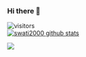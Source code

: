 ### Hi there 👋
![visitors](https://komarev.com/ghpvc/?username=HarishGuragol)
<br>
[![swati2000 github stats](https://github-readme-stats.vercel.app/api?username=HarishGuragol&show_icons=true&title_color=fff&icon_color=79ff97&text_color=9f9f9f&bg_color=151515)](https://github.com/anuraghazra/github-readme-stats)

<div>
<a href="https://github.com/HarishGuragol/github-readme-stats">
  <!-- Change the `github-readme-stats.anuraghazra1.vercel.app` to `github-readme-stats.vercel.app`  -->
  <img align="center" src="https://github-readme-stats.vercel.app/api/top-langs/?username=HarishGuragol&theme=radical&hide=glsl,python" />
</a>
</div>


